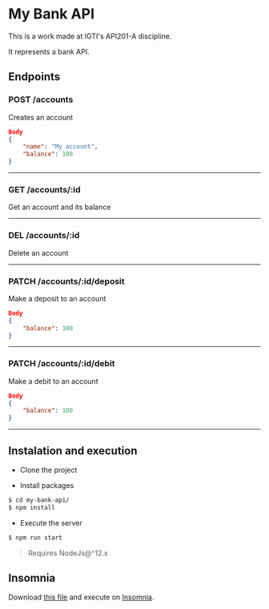 # My Bank API

This is a work made at IGTI's API201-A discipline.

It represents a bank API.



## Endpoints


### POST /accounts

Creates an account

```json
Body
{
	"name": "My account",
	"balance": 100
}
```

---

### GET /accounts/:id

Get an account and its balance

---

### DEL /accounts/:id

Delete an account

---

### PATCH /accounts/:id/deposit

Make a deposit to an account

```json
Body
{
	"balance": 100
}
```
---


### PATCH /accounts/:id/debit

Make a debit to an account

```json
Body
{
	"balance": 100
}
```
---

## Instalation and execution

* Clone the project

* Install packages
```bash
$ cd my-bank-api/
$ npm install
```
* Execute the server
```bash
$ npm run start
```

> Requires NodeJs@^12.x

## Insomnia 

Download [this file](/Insomnia_2020-04-29) and execute on [Insomnia](https://insomnia.rest/).